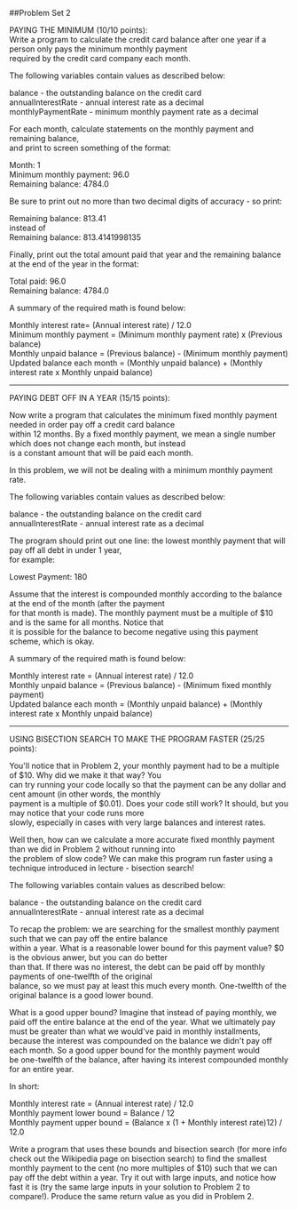##Problem Set 2  

PAYING THE MINIMUM  (10/10 points):  
Write a program to calculate the credit card balance after one year if a person only pays the minimum monthly payment  
required by the credit card company each month.

The following variables contain values as described below:  

balance - the outstanding balance on the credit card  
annualInterestRate - annual interest rate as a decimal  
monthlyPaymentRate - minimum monthly payment rate as a decimal  

For each month, calculate statements on the monthly payment and remaining balance,  
and print to screen something of the format:  

Month: 1  
Minimum monthly payment: 96.0  
Remaining balance: 4784.0  

Be sure to print out no more than two decimal digits of accuracy - so print:  

Remaining balance: 813.41  
instead of  
Remaining balance: 813.4141998135  

Finally, print out the total amount paid that year and the remaining balance at the end of the year in the format:  

Total paid: 96.0  
Remaining balance: 4784.0  


A summary of the required math is found below:  

Monthly interest rate= (Annual interest rate) / 12.0  
Minimum monthly payment = (Minimum monthly payment rate) x (Previous balance)  
Monthly unpaid balance = (Previous balance) - (Minimum monthly payment)  
Updated balance each month = (Monthly unpaid balance) + (Monthly interest rate x Monthly unpaid balance)   

------------------------------------------------------------------------------------------------------------------------

PAYING DEBT OFF IN A YEAR  (15/15 points):  

Now write a program that calculates the minimum fixed monthly payment needed in order pay off a credit card balance  
within 12 months. By a fixed monthly payment, we mean a single number which does not change each month, but instead  
is a constant amount that will be paid each month.  

In this problem, we will not be dealing with a minimum monthly payment rate.  

The following variables contain values as described below:  

balance - the outstanding balance on the credit card  
annualInterestRate - annual interest rate as a decimal  

The program should print out one line: the lowest monthly payment that will pay off all debt in under 1 year,  
for example:  

Lowest Payment: 180  

Assume that the interest is compounded monthly according to the balance at the end of the month (after the payment  
for that  month is made). The monthly payment must be a multiple of $10 and is the same for all months. Notice that  
it is possible for  the balance to become negative using this payment scheme, which is okay.  

A summary of the required math is found below:  

Monthly interest rate = (Annual interest rate) / 12.0  
Monthly unpaid balance = (Previous balance) - (Minimum fixed monthly payment)  
Updated balance each month = (Monthly unpaid balance) + (Monthly interest rate x Monthly unpaid balance)  

------------------------------------------------------------------------------------------------------------------------

USING BISECTION SEARCH TO MAKE THE PROGRAM FASTER  (25/25 points):  

You'll notice that in Problem 2, your monthly payment had to be a multiple of $10. Why did we make it that way? You  
can try running your code locally so that the payment can be any dollar and cent amount (in other words, the monthly  
payment is a multiple of $0.01). Does your code still work? It should, but you may notice that your code runs more  
slowly, especially in cases with very large balances and interest rates.  

Well then, how can we calculate a more accurate fixed monthly payment than we did in Problem 2 without running into  
the problem of slow code? We can make this program run faster using a technique introduced in lecture - bisection search!

The following variables contain values as described below:  

balance - the outstanding balance on the credit card  
annualInterestRate - annual interest rate as a decimal  

To recap the problem: we are searching for the smallest monthly payment such that we can pay off the entire balance  
within a year. What is a reasonable lower bound for this payment value? $0 is the obvious anwer, but you can do better  
than that. If there was no interest, the debt can be paid off by monthly payments of one-twelfth of the original  
balance, so we must pay at least this much every month. One-twelfth of the original balance is a good lower bound.  

What is a good upper bound? Imagine that instead of paying monthly, we paid off the entire balance at the end of the year.   What we ultimately pay must be greater than what we would've paid in monthly installments, because the interest was   compounded on the balance we didn't pay off each month. So a good upper bound for the monthly payment would  
be one-twelfth of the balance, after having its interest compounded monthly for an entire year.  

In short:  

Monthly interest rate = (Annual interest rate) / 12.0  
Monthly payment lower bound = Balance / 12  
Monthly payment upper bound = (Balance x (1 + Monthly interest rate)12) / 12.0  

Write a program that uses these bounds and bisection search (for more info check out the Wikipedia page on bisection   search) to find the smallest monthly payment to the cent (no more multiples of $10) such that we can pay off the debt   within a year. Try it out with large inputs, and notice how fast it is (try the same large inputs in your solution to   Problem 2 to compare!). Produce the same return value as you did in Problem 2.
